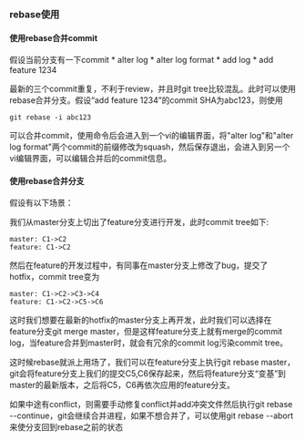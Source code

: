 ### rebase使用

#### 使用rebase合并commit

假设当前分支有一下commit
	* alter log 
	* alter log format
	* add log
	* add feature 1234

最新的三个commit重复，不利于review，并且时git tree比较混乱。此时可以使用rebase合并分支。假设“add feature 1234”的commit SHA为abc123，则使用
```
git rebase -i abc123
```
可以合并commit，使用命令后会进入到一个vi的编辑界面，将"alter log"和"alter log format"两个commit的前缀修改为squash，然后保存退出，会进入到另一个vi编辑界面，可以编辑合并后的commit信息。


#### 使用rebase合并分支

假设有以下场景：

我们从master分支上切出了feature分支进行开发，此时commit tree如下:

```
master: C1->C2
feature: C1->C2
```

然后在feature的开发过程中，有同事在master分支上修改了bug，提交了hotfix，commit tree变为

```
master: C1->C2->C3->C4
feature: C1->C2->C5->C6
```
这时我们想要在最新的hotfix的master分支上再开发，此时我们可以选择在feature分支git merge master，但是这样feature分支上就有merge的commit log，当feature合并到master时，就会有冗余的commit log污染commit tree。

这时候rebase就派上用场了，我们可以在feature分支上执行git rebase master，git会将feature分支上我们的提交C5,C6保存起来，然后将feature分支“变基”到master的最新版本，之后将C5，C6再依次应用的feature分支。

如果中途有conflict，则需要手动修复conflict并add冲突文件然后执行git rebase --continue，git会继续合并进程，如果不想合并了，可以使用git rebase --abort来使分支回到rebase之前的状态

